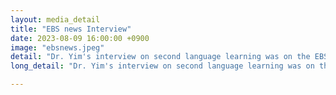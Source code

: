 ```yaml
---
layout: media_detail
title: "EBS news Interview"
date: 2023-08-09 16:00:00 +0900
image: "ebsnews.jpeg"
detail: "Dr. Yim's interview on second language learning was on the EBS news." 
long_detail: "Dr. Yim's interview on second language learning was on the EBS news. [online] Available https://news.ebs.co.kr/ebsnews/menu1/newsAllView/60379567/H?eduNewsYn=N&newsFldDetlCd=focus."

---
```


